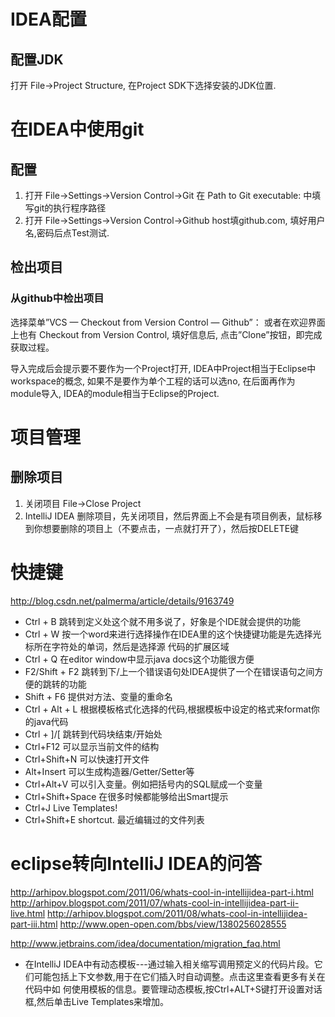 # IDEA配置

## 配置JDK
打开 File->Project Structure, 在Project SDK下选择安装的JDK位置.

# 在IDEA中使用git

## 配置
1. 打开 File->Settings->Version Control->Git
在 Path to Git executable: 中填写git的执行程序路径
2. 打开 File->Settings->Version Control->Github
host填github.com, 填好用户名,密码后点Test测试.

## 检出项目

### 从github中检出项目
选择菜单”VCS — Checkout from Version Control — Github”：
或者在欢迎界面上也有 Checkout from Version Control,
填好信息后, 点击”Clone”按钮，即完成获取过程。

导入完成后会提示要不要作为一个Project打开, IDEA中Project相当于Eclipse中workspace的概念, 如果不是要作为单个工程的话可以选no, 在后面再作为module导入, IDEA的module相当于Eclipse的Project.

# 项目管理

## 删除项目
1. 关闭项目 File->Close Project
2. IntelliJ IDEA 删除项目，先关闭项目，然后界面上不会是有项目例表，鼠标移到你想要删除的项目上（不要点击，一点就打开了），然后按DELETE键

# 快捷键
http://blog.csdn.net/palmerma/article/details/9163749

* Ctrl + B
跳转到定义处这个就不用多说了，好象是个IDE就会提供的功能
* Ctrl + W
按一个word来进行选择操作在IDEA里的这个快捷键功能是先选择光标所在字符处的单词，然后是选择源
代码的扩展区域
* Ctrl + Q
在editor window中显示java docs这个功能很方便
* F2/Shift + F2
跳转到下/上一个错误语句处IDEA提供了一个在错误语句之间方便的跳转的功能
* Shift + F6
提供对方法、变量的重命名
* Ctrl + Alt + L
根据模板格式化选择的代码,根据模板中设定的格式来format你的java代码
* Ctrl + ]/[
跳转到代码块结束/开始处
* Ctrl+F12
可以显示当前文件的结构
* Ctrl+Shift+N
可以快速打开文件
* Alt+Insert
可以生成构造器/Getter/Setter等
* Ctrl+Alt+V
可以引入变量。例如把括号内的SQL赋成一个变量
* Ctrl+Shift+Space
在很多时候都能够给出Smart提示
* Ctrl+J
Live Templates!
* Ctrl+Shift+E shortcut.
最近编辑过的文件列表

# eclipse转向IntelliJ IDEA的问答
http://arhipov.blogspot.com/2011/06/whats-cool-in-intellijidea-part-i.html
http://arhipov.blogspot.com/2011/07/whats-cool-in-intellijidea-part-ii-live.html
http://arhipov.blogspot.com/2011/08/whats-cool-in-intellijidea-part-iii.html
http://www.open-open.com/bbs/view/1380256028555

http://www.jetbrains.com/idea/documentation/migration_faq.html

* 在IntelliJ IDEA中有动态模板---通过输入相关缩写调用预定义的代码片段。它们可能包括上下文参数,用于在它们插入时自动调整。点击这里查看更多有关在代码中如 何使用模板的信息。要管理动态模板,按Ctrl+ALT+S键打开设置对话框,然后单击Live Templates来增加。
